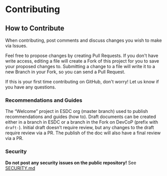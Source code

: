 # Contributing

## How to Contribute

When contributing, post comments and discuss changes you wish to make via Issues.

Feel free to propose changes by creating Pull Requests. If you don't have write access, editing a file will create a Fork of this project for you to save your proposed changes to. Submitting a change to a file will write it to a new Branch in your Fork, so you can send a Pull Request.

If this is your first time contributing on GitHub, don't worry! Let us know if you have any questions.

### Recommendations and Guides

The “Welcome” project in ESDC org (master branch) used to publish recommendations and guides (how to).
Draft documents can be created either in a branch in ESDC or a branch in the Fork on DevCoP (prefix with `draft-`).
Initial draft doesn’t require review, but any changes to the draft require review via a PR. 
The publish of the doc will also have a final review via a PR.

### Security

**Do not post any security issues on the public repository!** See [SECURITY.md](SECURITY.md)

